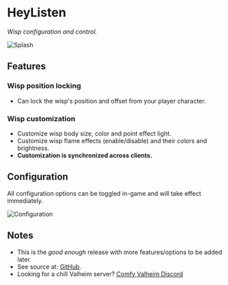 # HeyListen

*Wisp configuration and control.*

![Splash](https://i.imgur.com/rkMGerT.png)

## Features

### Wisp position locking

  * Can lock the wisp's position and offset from your player character.

### Wisp customization

  * Customize wisp body size, color and point effect light.
  * Customize wisp flame effects (enable/disable) and their colors and brightness.
  * **Customization is synchronized across clients.**

## Configuration

All configuration options can be toggled in-game and will take effect immediately.

![Configuration](https://i.imgur.com/Duojf6X.png)

## Notes

  * This is the *good enough* release with more features/options to be added later.
  * See source at: [GitHub](https://github.com/redseiko/ComfyMods/tree/main/HeyListen).
  * Looking for a chill Valheim server? [Comfy Valheim Discord](https://discord.gg/ameHJz5PFk)
